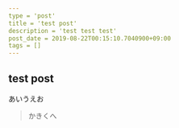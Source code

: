 ```yaml
---
type = 'post'
title = 'test post'
description = 'test test test'
post_date = 2019-08-22T00:15:10.7040900+09:00
tags = []
---
```


## test post
あいうえお

> かきくへ
